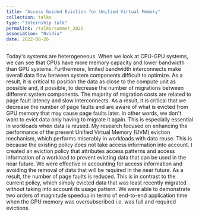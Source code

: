 ```yaml
---
title: "Access Guided Eviction for Unified Virtual Memory"
collection: talks
type: "Internship talk"
permalink: /talks/summer_2022
association: "Nvidia"
date: 2022-08-26
---
```

Today's systems are heterogeneous. When we look at CPU-GPU systems, we can see that CPUs have more memory capacity and lower bandwidth than GPU systems. 
Furthermore, limited bandwidth interconnects make overall data flow between system components difficult to optimize. As a result, it is critical to position the data as close to the compute unit as possible and, if possible, to decrease the number of migrations between different system components.
The majority of migration costs are related to page fault latency and slow interconnects. As a result, it is critical that we decrease the number of page faults and are aware of what is evicted from GPU memory that may cause page faults later. In other words, we don't want to evict data only having to migrate it again. This is especially essential in workloads when data is reused. My research focused on enhancing the performance of the present Unified Virtual Memory (UVM) eviction mechanism, which performs miserably in workloads with data reuse. This is because the existing policy does not take access information into account. 
I created an eviction policy that attributes access patterns and access information of a workload to prevent evicting data that can be used in the near future. 
We were effective in accounting for access information and avoiding the removal of data that will be required in the near future. As a result, the number of page faults is reduced. This is in contrast to the current policy, which simply evicted data that was least recently migrated without taking into account its usage pattern. We were able to demonstrate two orders of magnitude speedup in terms of end-to-end application time when the GPU memory was oversubscribed i.e. was full and required evictions. 
